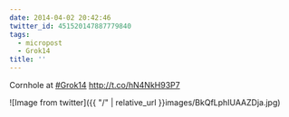 ```yaml
---
date: 2014-04-02 20:42:46
twitter_id: 451520147887779840
tags:
  - micropost
  - Grok14
title: ''
---
```


Cornhole at [#Grok14](https://twitter.com/hashtag/Grok14) http://t.co/hN4NkH93P7

![Image from twitter]({{ "/" | relative_url  }}images/BkQfLphIUAAZDja.jpg)
